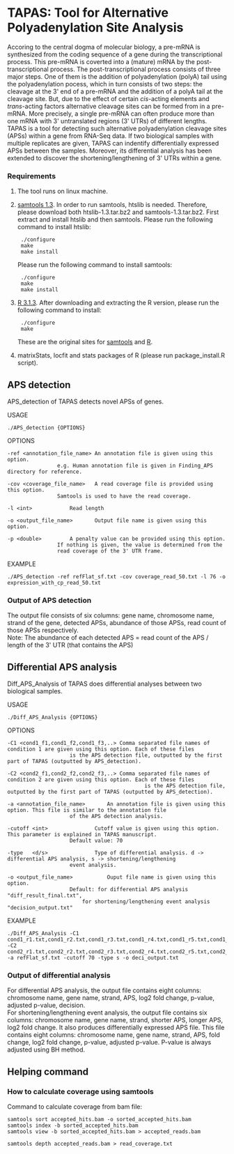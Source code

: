 # TAPAS: Tool for Alternative Polyadenylation Site Analysis

Accoring to the central dogma of molecular biology, a pre-mRNA is synthesized from the coding sequence of a gene during the transcriptional process. This pre-mRNA is coverted into a (mature) mRNA by the post-transcriptional process. The post-transcriptional process consists of three major steps. One of them is the addition of polyadenylation (polyA) tail using the polyadenylation pocess, which in turn consists of two steps: the cleavage at the 3' end of a pre-mRNA and the addition of a polyA tail at the cleavage site. But, due to the effect of certain *cis*-acting elements and *trans*-acting factors alternative cleavage sites can be formed from in a pre-mRNA. More precisely, a single pre-mRNA can often produce more than one mRNA with 3' untranslated regions (3' UTRs) of different lengths. TAPAS is a tool for detecting such alternative polyadenylation cleavage sites (APSs) within a gene from RNA-Seq data. If two biological samples with multiple replicates are given, TAPAS can indentify differentially expressed APSs between the samples. Moreover, its differential analysis has been extended to discover the shortening/lengthening of 3' UTRs within a gene.


### Requirements
1. The tool runs on linux machine.
2. [samtools 1.3](https://sourceforge.net/projects/samtools/files/samtools/1.3/). In order to run samtools, htslib is needed.
   Therefore, please download both htslib-1.3.tar.bz2 and samtools-1.3.tar.bz2. First extract and install htslib and then 
   samtools. Please run the following command to install htslib:
		
		./configure
		make
		make install

   Please run the following command to install samtools:
	
		./configure
		make
		make install
 
3. [R 3.1.3](https://cran.r-project.org/src/base/R-3/R-3.1.3.tar.gz). After downloading and extracting the R version, please
   run the following command to install:

		./configure
		make

   These are the original sites for [samtools](http://samtools.sourceforge.net/) and [R](https://cran.r-project.org/).
4. matrixStats, locfit and stats packages of R (please run package_install.R script). 

## APS detection
APS_detection of TAPAS detects novel APSs of genes.

USAGE

	./APS_detection {OPTIONS}

OPTIONS

	-ref <annotation_file_name>	An annotation file is given using this option. 
					e.g. Human annotation file is given in Finding_APS directory for reference.

	-cov <coverage_file_name>	A read coverage file is provided using this option.
					Samtools is used to have the read coverage.

	-l <int>			Read length

	-o <output_file_name>		Output file name is given using this option.

	-p <double>			A penalty value can be provided using this option.
					If nothing is given, the value is determined from the 
					read coverage of the 3' UTR frame.

EXAMPLE

	./APS_detection -ref refFlat_sf.txt -cov coverage_read_50.txt -l 76 -o expression_with_cp_read_50.txt


### Output of APS detection
The output file consists of six columns: gene name, chromosome name, strand of the gene, detected APSs, abundance of those APSs, read count of those APSs respectively. <br />
Note: The abundance of each detected APS = read count of the APS / length of the 3' UTR (that contains the APS)  

	
## Differential APS analysis
Diff_APS_Analysis of TAPAS does differential analyses between two biological samples.

USAGE

	./Diff_APS_Analysis {OPTIONS}

OPTIONS

	-C1 <cond1_f1,cond1_f2,cond1_f3,..>	Comma separated file names of condition 1 are given using this option. Each of these files
						is the APS detection file, outputted by the first part of TAPAS (outputted by APS_detection).
	
	-C2 <cond2_f1,cond2_f2,cond2_f3,..>	Comma separated file names of condition 2 are given using this option. Each of these files 
                                                is the APS detection file, outputted by the first part of TAPAS (outputted by APS_detection).

	-a <annotation_file_name>		An annotation file is given using this option. This file is similar to the annotation file
						of the APS detection analysis.

	-cutoff	<int>				Cutoff value is given using this option. This parameter is explained in TAPAS manuscript.
						Default value: 70

	-type	<d/s>				Type of differential analysis. d -> differential APS analysis, s -> shortening/lengthening
						event analysis.

	-o <output_file_name>			Ouput file name is given using this option. 
						Default: for differential APS analysis "diff_result_final.txt", 
							for shortening/lengthening event analysis "decision_output.txt"

EXAMPLE

	./Diff_APS_Analysis -C1 cond1_r1.txt,cond1_r2.txt,cond1_r3.txt,cond1_r4.txt,cond1_r5.txt,cond1_r6.txt -C2 cond2_r1.txt,cond2_r2.txt,cond2_r3.txt,cond2_r4.txt,cond2_r5.txt,cond2_r6.txt -a refFlat_sf.txt -cutoff 70 -type s -o deci_output.txt
					

### Output of differential analysis
For differential APS analysis, the output file contains eight columns: chromosome name, gene name, strand, APS, log2 fold change, p-value, adjusted p-value, decision. <br />
For shortening/lengthening event analysis, the output file contains six columns: chromosome name, gene name, strand, shorter APS, longer APS, log2 fold change. It also produces
differentially expressed APS file. This file contains eight columns: chromosome name, gene name, strand, APS, fold change, log2 fold change, p-value, adjusted p-value.
P-value is always adjusted using BH method.


## Helping command

### How to calculate coverage using samtools

Command to calculate coverage from bam file:

	samtools sort accepted_hits.bam -o sorted_accepted_hits.bam
	samtools index -b sorted_accepted_hits.bam
	samtools view -b sorted_accepted_hits.bam > accepted_reads.bam

	samtools depth accepted_reads.bam > read_coverage.txt

